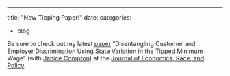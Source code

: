 ---
title: "New Tipping Paper!"
date: 
categories:
  - blog

Be sure to check out my latest <a href="https://ryancompton.wordpress.com/wp-content/uploads/2024/02/compton-and-compton-2024.pdf">paper</a> &#8220;Disentangling Customer and Employer Discrimination Using State Variation in the Tipped Minimum Wage&#8221; (with <a href="https://janicecompton.wordpress.com/">Janice Compton</a>) at the <a href="https://link.springer.com/journal/41996">Journal of Economics, Race, and Policy</a>.
